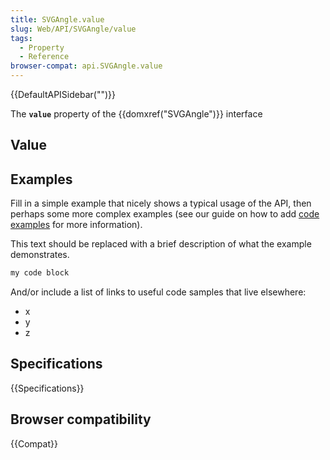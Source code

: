 ```yaml
---
title: SVGAngle.value
slug: Web/API/SVGAngle/value
tags:
  - Property
  - Reference
browser-compat: api.SVGAngle.value
---
```

{{DefaultAPISidebar("")}}

The **`value`** property of the {{domxref("SVGAngle")}} interface 

## Value



## Examples

Fill in a simple example that nicely shows a typical usage of the API, then perhaps some more complex examples (see our guide on how to add [code examples](/en-US/docs/MDN/Contribute/Structures/Code_examples) for more information).

This text should be replaced with a brief description of what the example demonstrates.

```js
my code block
```

And/or include a list of links to useful code samples that live elsewhere:

*   x
*   y
*   z

## Specifications

{{Specifications}}

## Browser compatibility

{{Compat}}


